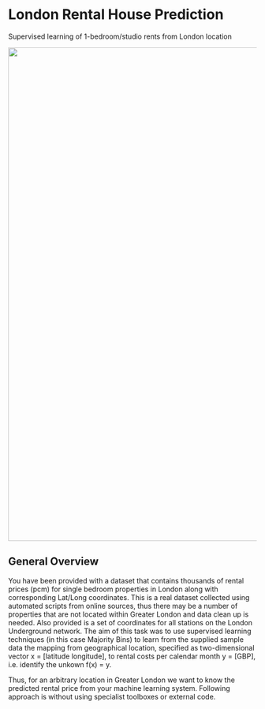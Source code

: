 # London Rental House Prediction

Supervised learning of 1-bedroom/studio rents from London location

<p align="center">
  <img width="1000" src="https://github.com/mlaskowski17/London-rental-house-prediction/blob/master/images/rental2.png">
</p>


## General Overview

You have been provided with a dataset that contains thousands of rental prices (pcm) for single bedroom properties in London along with corresponding Lat/Long coordinates. This is a real dataset collected using automated scripts from online sources, thus there may be a number of properties that are not located within Greater London and data clean up is needed. Also provided is a set of coordinates for all stations on the London Underground network. The aim of this task was to use supervised learning techniques (in this case Majority Bins) to learn from the supplied sample data the mapping from geographical location, specified as two-dimensional vector x = [latitude longitude], to rental costs per calendar month y = [GBP], i.e. identify the unkown f(x) = y.

Thus, for an arbitrary location in Greater London we want to know the predicted rental price from your machine learning system. Following approach is without using specialist toolboxes or external code.

